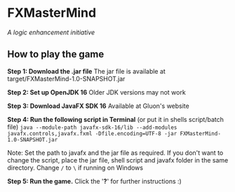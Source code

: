 # FXMasterMind
_A logic enhancement initiative_

## How to play the game

**Step 1: Download the .jar file**
The jar file is available at target/FXMasterMind-1.0-SNAPSHOT.jar

**Step 2: Set up OpenJDK 16**
Older JDK versions may not work

**Step 3: Download JavaFX SDK 16**
Available at Gluon's website

**Step 4: Run the following script in Terminal** (or put it in shells script/batch file)
```java --module-path javafx-sdk-16/lib --add-modules javafx.controls,javafx.fxml -Dfile.encoding=UTF-8 -jar FXMasterMind-1.0-SNAPSHOT.jar```

Note: Set the path to javafx and the jar file as required. 
If you don't want to change the script, place the jar file, shell script and javafx folder in the same directory. 
Change ```/``` to ```\``` if running on Windows

**Step 5: Run the game.**
Click the '**?**' for further instructions :)
